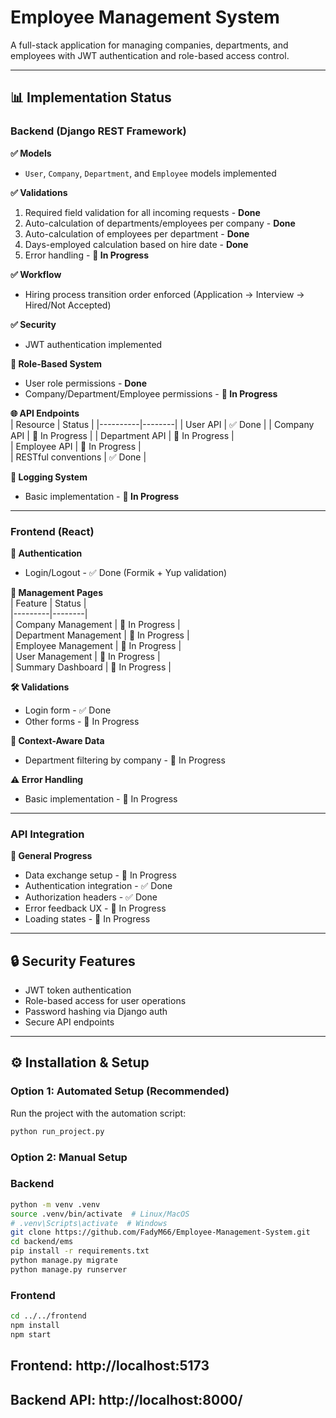 # Employee Management System

A full-stack application for managing companies, departments, and employees with JWT authentication and role-based access control.

---

## 📊 Implementation Status

### **Backend (Django REST Framework)**  
**✅ Models**  
- `User`, `Company`, `Department`, and `Employee` models implemented  

**✅ Validations**  
1. Required field validation for all incoming requests - **Done**  
2. Auto-calculation of departments/employees per company - **Done**  
3. Auto-calculation of employees per department - **Done**  
4. Days-employed calculation based on hire date - **Done**  
5. Error handling - **🚧 In Progress**  

**✅ Workflow**  
- Hiring process transition order enforced (Application → Interview → Hired/Not Accepted)  

**✅ Security**  
- JWT authentication implemented  

**🔑 Role-Based System**  
- User role permissions - **Done**  
- Company/Department/Employee permissions - **🚧 In Progress**  

**🌐 API Endpoints**  
| Resource | Status | 
|----------|--------|
| User API | ✅ Done | 
| Company API | 🚧 In Progress | 
| Department API | 🚧 In Progress |  
| Employee API | 🚧 In Progress |  
| RESTful conventions | ✅ Done |

**📝 Logging System**  
- Basic implementation - **🚧 In Progress**

---

### **Frontend (React)**  
**🔐 Authentication**  
- Login/Logout - ✅ Done (Formik + Yup validation)  

**🏢 Management Pages**  
| Feature | Status |  
|---------|--------|  
| Company Management | 🚧 In Progress |  
| Department Management | 🚧 In Progress |  
| Employee Management | 🚧 In Progress |  
| User Management | 🚧 In Progress |  
| Summary Dashboard | 🚧 In Progress |  

**🛠️ Validations**  
- Login form - ✅ Done  
- Other forms - 🚧 In Progress  

**🔗 Context-Aware Data**  
- Department filtering by company - 🚧 In Progress  

**⚠️ Error Handling**  
- Basic implementation - 🚧 In Progress  

---

### **API Integration**  
**🔄 General Progress**  
- Data exchange setup - 🚧 In Progress  
- Authentication integration - ✅ Done  
- Authorization headers - ✅ Done  
- Error feedback UX - 🚧 In Progress  
- Loading states - 🚧 In Progress  

---

## 🔒 Security Features  
- JWT token authentication  
- Role-based access for user operations  
- Password hashing via Django auth  
- Secure API endpoints  

---

## ⚙️ Installation & Setup

### Option 1: Automated Setup (Recommended)
Run the project with the automation script:
```bash
python run_project.py
```
### Option 2: Manual Setup 

### Backend
```bash
python -m venv .venv
source .venv/bin/activate  # Linux/MacOS
# .venv\Scripts\activate  # Windows
git clone https://github.com/FadyM66/Employee-Management-System.git
cd backend/ems
pip install -r requirements.txt
python manage.py migrate
python manage.py runserver
```
### Frontend
```bash
cd ../../frontend
npm install
npm start
```
## Frontend: http://localhost:5173
## Backend API: http://localhost:8000/

